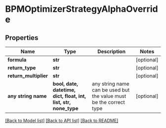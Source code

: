 # BPMOptimizerStrategyAlphaOverride


## Properties
Name | Type | Description | Notes
------------ | ------------- | ------------- | -------------
**formula** | **str** |  | [optional] 
**return_type** | **str** |  | [optional] 
**return_multiplier** | **str** |  | [optional] 
**any string name** | **bool, date, datetime, dict, float, int, list, str, none_type** | any string name can be used but the value must be the correct type | [optional]

[[Back to Model list]](../README.md#documentation-for-models) [[Back to API list]](../README.md#documentation-for-api-endpoints) [[Back to README]](../README.md)


